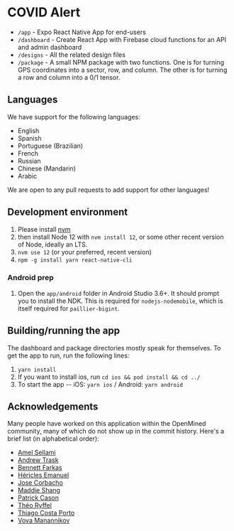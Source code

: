 # COVID Alert

- `/app` - Expo React Native App for end-users
- `/dashboard` - Create React App with Firebase cloud functions for an API and admin dashboard
- `/designs` - All the related design files
- `/package` - A small NPM package with two functions. One is for turning GPS coordinates into a sector, row, and column. The other is for turning a row and column into a 0/1 tensor.

## Languages

We have support for the following languages:

- English
- Spanish
- Portuguese (Brazilian)
- French
- Russian
- Chinese (Mandarin)
- Arabic

We are open to any pull requests to add support for other languages!

## Development environment

1. Please install [nvm](https://github.com/nvm-sh/nvm#installing-and-updating)
2. then install Node 12 with `nvm install 12`, or some other recent version of Node, ideally an LTS.
3. `nvm use 12` (or your preferred, recent version)
4. `npm -g install yarn react-native-cli`

### Android prep

1. Open the `app/android` folder in Android Studio 3.6+. It should prompt you to install the NDK. This is required for `nodejs-nodemobile`, which is itself required for `paillier-bigint`.

## Building/running the app

The dashboard and package directories mostly speak for themselves. To get the app to run, run the following lines:

1. `yarn install`
2. If you want to install ios, run `cd ios && pod install && cd ../`
3. To start the app -- iOS: `yarn ios` / Android: `yarn android`

## Acknowledgements

Many people have worked on this application within the OpenMined community, many of which do not show up in the commit history. Here's a brief list (in alphabetical order):

- [Amel Sellami](https://github.com/samelsamel)
- [Andrew Trask](https://github.com/iamtrask)
- [Bennett Farkas](https://github.com/bennettfarkas)
- [Héricles Emanuel](https://github.com/hericlesme)
- [Jose Corbacho](https://github.com/mccorby)
- [Maddie Shang](https://github.com/prtfw)
- [Patrick Cason](https://github.com/cereallarceny)
- [Théo Ryffel](https://github.com/LaRiffle)
- [Thiago Costa Porto](https://github.com/tcp)
- [Vova Manannikov](https://github.com/vvmnnnkv)
